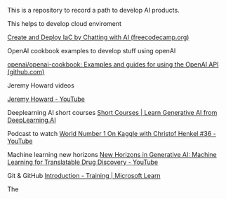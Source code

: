 
This is a repository to record a path to develop AI products.

This helps to develop cloud enviroment 

[Create and Deploy IaC by Chatting with AI (freecodecamp.org)](https://www.freecodecamp.org/news/create-and-deploy-iac-by-chatting-with-ai/)

OpenAI cookbook examples to develop stuff using openAI

[openai/openai-cookbook: Examples and guides for using the OpenAI API (github.com)](https://github.com/openai/openai-cookbook)

Jeremy Howard videos

[Jeremy Howard - YouTube](https://www.youtube.com/@howardjeremyp/videos)

Deeplearning AI short courses
[Short Courses | Learn Generative AI from DeepLearning.AI](https://www.deeplearning.ai/short-courses/)

Podcast to watch
[World Number 1 On Kaggle with Christof Henkel #36 - YouTube](https://www.youtube.com/watch?v=RF4LwRl0npQ)

Machine learning new horizons
[New Horizons in Generative AI: Machine Learning for Translatable Drug Discovery - YouTube](https://www.youtube.com/watch?v=HJVqVcy-Z64)

Git & GitHub
[Introduction - Training | Microsoft Learn](https://learn.microsoft.com/en-us/training/modules/intro-to-git/0-introduction)

The 
<!--stackedit_data:
eyJoaXN0b3J5IjpbMTY1MzE2MzI4OSw3MzA5OTgxMTZdfQ==
-->